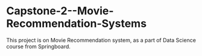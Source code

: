 # Capstone-2--Movie-Recommendation-Systems
This project is on Movie Recommendation system, as a part of Data Science course from Springboard.
